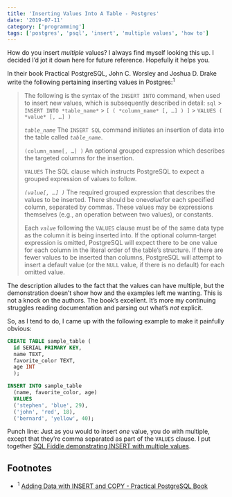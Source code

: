 ```yaml
---
title: 'Inserting Values Into A Table - Postgres'
date: '2019-07-11'
category: ['programming']
tags: ['postgres', 'psql', 'insert', 'multiple values', 'how to']
---
```


How do you insert _multiple_ values? I always find myself looking this up. I decided I’d jot it down here for future reference. Hopefully it helps you.

In their book Practical PostgreSQL, John C. Worsley and Joshua D. Drake write the following pertaining inserting values in Postgres:<sup>1</sup>

> The following is the syntax of the `INSERT INTO` command, when used to insert new values, which is subsequently described in detail:
> `sql` > `INSERT INTO *table_name*` > `[ ( *column_name* [, …] ) ]` > `VALUES ( *value* [, …] )`
>
> _`table_name`_
> The `INSERT SQL` command initiates an insertion of data into the table called _`table_name`_.
>
> `(column_name[, …] )`
> An optional grouped expression which describes the targeted columns for the insertion.
>
> `VALUES`
> The SQL clause which instructs PostgreSQL to expect a grouped expression of values to follow.
>
> _`(value[, …] )`_
> The required grouped expression that describes the values to be inserted. There should be one*value*for each specified column, separated by commas. These values may be expressions themselves (e.g., an operation between two values), or constants.
>
> Each _`value`_ following the `VALUES` clause must be of the same data type as the column it is being inserted into. If the optional column-target expression is omitted, PostgreSQL will expect there to be one value for each column in the literal order of the table’s structure. If there are fewer values to be inserted than columns, PostgreSQL will attempt to insert a default value (or the `NULL` value, if there is no default) for each omitted value.

The description alludes to the fact that the values can have multiple, but the demonstration doesn’t show how and the examples left me wanting. This is not a knock on the authors. The book’s excellent. It’s more my continuing struggles reading documentation and parsing out what’s _not_ explicit.

So, as I tend to do, I came up with the following example to make it painfully obvious:

```sql
CREATE TABLE sample_table (
  id SERIAL PRIMARY KEY,
  name TEXT,
  favorite_color TEXT,
  age INT
  );

INSERT INTO sample_table
  (name, favorite_color, age)
  VALUES
  ('stephen', 'blue', 29),
  ('john', 'red', 18),
  ('bernard', 'yellow', 40);
```

Punch line: Just as you would to insert _one_ value, you do with multiple, except that they’re comma separated as part of the `VALUES` clause. I put together [SQL Fiddle demonstrating INSERT with multiple values](http://sqlfiddle.com/#!17/c5796/1).

## Footnotes

-   <sup>1</sup> [Adding Data with INSERT and COPY - Practical PostgreSQL Book](https://www.oreilly.com/library/view/practical-postgresql/9781449309770/ch04s03.html)
